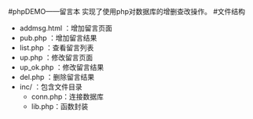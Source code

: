 ﻿#phpDEMO——留言本
实现了使用php对数据库的增删查改操作。
#文件结构
- addmsg.html ：增加留言页面
- pub.php     ：增加留言结果
- list.php    ：查看留言列表
- up.php      ：修改留言页面
- up_ok.php   ：修改留言结果
- del.php     ：删除留言结果
- inc/ ：包含文件目录
	+ conn.php：连接数据库
	+ lib.php：函数封装